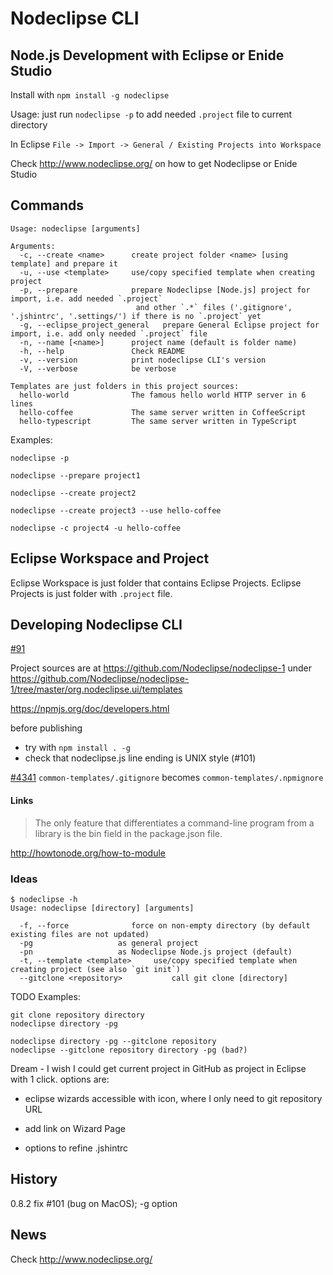 

# Nodeclipse CLI 

## Node.js Development with Eclipse or Enide Studio

Install with `npm install -g nodeclipse`

Usage: just run `nodeclipse -p` to add needed `.project` file to current directory

In Eclipse `File -> Import -> General / Existing Projects into Workspace`

Check <http://www.nodeclipse.org/> on how to get Nodeclipse or Enide Studio

## Commands

	Usage: nodeclipse [arguments]

	Arguments:
	  -c, --create <name>      create project folder <name> [using template] and prepare it
	  -u, --use <template>     use/copy specified template when creating project
	  -p, --prepare            prepare Nodeclipse [Node.js] project for import, i.e. add needed `.project`
	  							and other `.*` files ('.gitignore', '.jshintrc', '.settings/') if there is no `.project` yet
      -g, --eclipse_project_general   prepare General Eclipse project for import, i.e. add only needed `.project` file
	  -n, --name [<name>]      project name (default is folder name)
	  -h, --help               Check README
	  -v, --version            print nodeclipse CLI's version
	  -V, --verbose            be verbose

	Templates are just folders in this project sources:
	  hello-world              The famous hello world HTTP server in 6 lines
	  hello-coffee	           The same server written in CoffeeScript
	  hello-typescript         The same server written in TypeScript

Examples:

	nodeclipse -p
	
	nodeclipse --prepare project1
	
	nodeclipse --create project2
	
	nodeclipse --create project3 --use hello-coffee
	
	nodeclipse -c project4 -u hello-coffee
	

## Eclipse Workspace and Project

Eclipse Workspace is just folder that contains Eclipse Projects.
Eclipse Projects is just folder with `.project` file.

## Developing Nodeclipse CLI

[#91](https://github.com/Nodeclipse/nodeclipse-1/issues/91)

Project sources are at https://github.com/Nodeclipse/nodeclipse-1
under https://github.com/Nodeclipse/nodeclipse-1/tree/master/org.nodeclipse.ui/templates

<https://npmjs.org/doc/developers.html>

before publishing
- try with `npm install . -g`
- check that nodeclipse.js line ending is UNIX style (#101)

[#4341](https://github.com/isaacs/npm/issues/4341) `common-templates/.gitignore` becomes `common-templates/.npmignore` 

#### Links

> The only feature that differentiates a command-line program from a library is the bin field in the package.json file.

<http://howtonode.org/how-to-module>

### Ideas

	$ nodeclipse -h
	Usage: nodeclipse [directory] [arguments]
	
      -f, --force              force on non-empty directory (by default existing files are not updated)
	  -pg					as general project
	  -pn	 				as Nodeclipse Node.js project (default)
	  -t, --template <template>     use/copy specified template when creating project (see also `git init`)
	  --gitclone <repository>			call git clone [directory]
	  
TODO Examples:

	git clone repository directory
	nodeclipse directory -pg	
	
	nodeclipse directory -pg --gitclone repository 
	nodeclipse --gitclone repository directory -pg (bad?)
	
Dream - I wish I could get current project in GitHub as project in Eclipse with 1 click.
options are: 	
- eclipse wizards accessible with icon, where I only need to git repository URL
	  


- add link on Wizard Page
- options to refine .jshintrc

## History

0.8.2 fix #101 (bug on MacOS); -g option

## News

Check <http://www.nodeclipse.org/>
